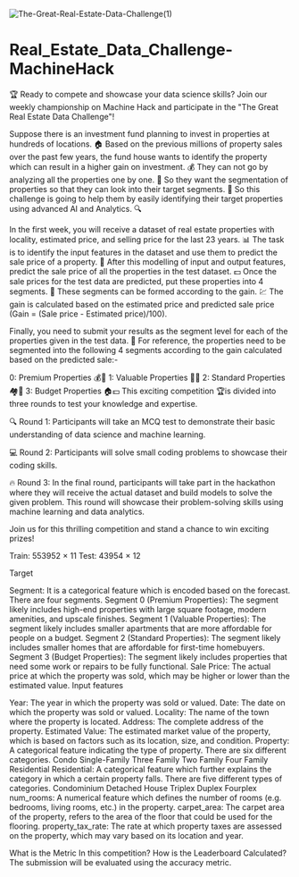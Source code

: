 ![The-Great-Real-Estate-Data-Challenge(1)](https://github.com/aniiketbarphe/Real_Estate_Data_Challenge-MachineHack/assets/84449238/8a9e9433-ea61-424c-80e3-0fb59a71b459)

# Real_Estate_Data_Challenge-MachineHack

🏆 Ready to compete and showcase your data science skills? Join our weekly championship on Machine Hack and participate in the "The Great Real Estate Data Challenge"! 

Suppose there is an investment fund planning to invest in properties at hundreds of locations. 🏠 Based on the previous millions of property sales over the past few years, the fund house wants to identify the property which can result in a higher gain on investment. 💰 They can not go by analyzing all the properties one by one. 🤔 So they want the segmentation of properties so that they can look into their target segments. 🎯 So this challenge is going to help them by easily identifying their target properties using advanced AI and Analytics. 🔍

In the first week, you will receive a dataset of real estate properties with locality, estimated price, and selling price for the last 23 years. 📊 The task is to identify the input features in the dataset and use them to predict the sale price of a property. 🔮 After this modelling of input and output features, predict the sale price of all the properties in the test dataset. 💵 Once the sale prices for the test data are predicted, put these properties into 4 segments. 🔢 These segments can be formed according to the gain. 💹 The gain is calculated based on the estimated price and predicted sale price (Gain = (Sale price - Estimated price)/100).

Finally, you need to submit your results as the segment level for each of the properties given in the test data. 📝 For reference, the properties need to be segmented into the following 4 segments according to the gain calculated based on the predicted sale:-

0: Premium Properties 💰🏰
1: Valuable Properties 💎🏡
2: Standard Properties 🏘️💸
3: Budget Properties  🏠💵
This exciting competition 🏆is divided into three rounds to test your knowledge and expertise.

🔍 Round 1: Participants will take an MCQ test to demonstrate their basic understanding of data science and machine learning.

💻 Round 2: Participants will solve small coding problems to showcase their coding skills.

🔥 Round 3: In the final round, participants will take part in the hackathon where they will receive the actual dataset and build models to solve the given problem. This round will showcase their problem-solving skills using machine learning and data analytics.

Join us for this thrilling competition and stand a chance to win exciting prizes!

Train: 553952  × 11
Test: 43954 × 12
 

Target

Segment: It is a categorical feature which is encoded based on the forecast. There are four segments.
Segment 0 (Premium Properties): The segment likely includes high-end properties with large square footage, modern amenities, and upscale finishes.
Segment 1 (Valuable Properties): The segment likely includes smaller apartments that are more affordable for people on a budget.
Segment 2 (Standard Properties): The segment likely includes smaller homes that are affordable for first-time homebuyers.
Segment 3 (Budget Properties): The segment likely includes properties that need some work or repairs to be fully functional.
Sale Price: The actual price at which the property was sold, which may be higher or lower than the estimated value.
Input features

Year: The year in which the property was sold or valued.
Date: The date on which the property was sold or valued.
Locality: The name of the town where the property is located.
Address: The complete address of the property.
Estimated Value: The estimated market value of the property, which is based on factors such as its location, size, and condition.
Property: A categorical feature indicating the type of property. There are six different categories.
Condo
Single-Family
Three Family
Two Family
Four Family
Residential
Residential: A categorical feature which further explains the category in which a certain property falls. There are five different types of categories.
Condominium
Detached House
Triplex
Duplex
Fourplex
num_rooms: A numerical feature which defines the number of rooms (e.g. bedrooms, living rooms, etc.) in the property.
carpet_area: The carpet area of the property, refers to the area of the floor that could be used for the flooring.
property_tax_rate: The rate at which property taxes are assessed on the property, which may vary based on its location and year.

What is the Metric In this competition? How is the Leaderboard Calculated?
The submission will be evaluated using the accuracy metric.

